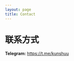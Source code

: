 ```yaml
---
layout: page
title: Contact
---
```


<h1 class="post-title">联系方式</h1>

**Telegram:**  https://t.me/kunshuu